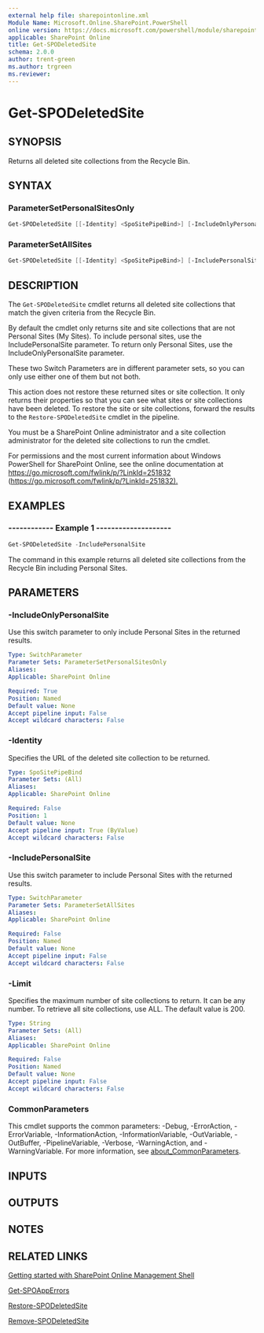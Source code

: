 ```yaml
---
external help file: sharepointonline.xml
Module Name: Microsoft.Online.SharePoint.PowerShell
online version: https://docs.microsoft.com/powershell/module/sharepoint-online/get-spodeletedsite
applicable: SharePoint Online
title: Get-SPODeletedSite
schema: 2.0.0
author: trent-green
ms.author: trgreen
ms.reviewer:
---
```


# Get-SPODeletedSite

## SYNOPSIS

Returns all deleted site collections from the Recycle Bin.

## SYNTAX

### ParameterSetPersonalSitesOnly

```powershell
Get-SPODeletedSite [[-Identity] <SpoSitePipeBind>] [-IncludeOnlyPersonalSite] [-Limit <String>] [<CommonParameters>]
```

### ParameterSetAllSites

```powershell
Get-SPODeletedSite [[-Identity] <SpoSitePipeBind>] [-IncludePersonalSite] [-Limit <String>] [<CommonParameters>]
```

## DESCRIPTION

The `Get-SPODeletedSite` cmdlet returns all deleted site collections that match the given criteria from the Recycle Bin.

By default the cmdlet only returns site and site collections that are not Personal Sites (My Sites).
To include personal sites, use the IncludePersonalSite parameter.
To return only Personal Sites, use the IncludeOnlyPersonalSite parameter.

These two Switch Parameters are in different parameter sets, so you can only use either one of them but not both.

This action does not restore these returned sites or site collection.
It only returns their properties so that you can see what sites or site collections have been deleted.
To restore the site or site collections, forward the results to the `Restore-SPODeletedSite` cmdlet in the pipeline.

You must be a SharePoint Online administrator and a site collection administrator for the deleted site collections to run the cmdlet.

For permissions and the most current information about Windows PowerShell for SharePoint Online, see the online documentation at <https://go.microsoft.com/fwlink/p/?LinkId=251832> (<https://go.microsoft.com/fwlink/p/?LinkId=251832).>

## EXAMPLES

### ------------ Example 1 --------------------

```powershell
Get-SPODeletedSite -IncludePersonalSite
```

The command in this example returns all deleted site collections from the Recycle Bin including Personal Sites.

## PARAMETERS

### -IncludeOnlyPersonalSite

Use this switch parameter to only include Personal Sites in the returned results.

```yaml
Type: SwitchParameter
Parameter Sets: ParameterSetPersonalSitesOnly
Aliases:
Applicable: SharePoint Online

Required: True
Position: Named
Default value: None
Accept pipeline input: False
Accept wildcard characters: False
```

### -Identity

Specifies the URL of the deleted site collection to be returned.

```yaml
Type: SpoSitePipeBind
Parameter Sets: (All)
Aliases:
Applicable: SharePoint Online

Required: False
Position: 1
Default value: None
Accept pipeline input: True (ByValue)
Accept wildcard characters: False
```

### -IncludePersonalSite

Use this switch parameter to include Personal Sites with the returned results.

```yaml
Type: SwitchParameter
Parameter Sets: ParameterSetAllSites
Aliases:
Applicable: SharePoint Online

Required: False
Position: Named
Default value: None
Accept pipeline input: False
Accept wildcard characters: False
```

### -Limit

Specifies the maximum number of site collections to return.
It can be any number.
To retrieve all site collections, use ALL.
The default value is 200.

```yaml
Type: String
Parameter Sets: (All)
Aliases:
Applicable: SharePoint Online

Required: False
Position: Named
Default value: None
Accept pipeline input: False
Accept wildcard characters: False
```

### CommonParameters

This cmdlet supports the common parameters: -Debug, -ErrorAction, -ErrorVariable, -InformationAction, -InformationVariable, -OutVariable, -OutBuffer, -PipelineVariable, -Verbose, -WarningAction, and -WarningVariable. For more information, see [about_CommonParameters](https://go.microsoft.com/fwlink/?LinkID=113216).

## INPUTS

## OUTPUTS

## NOTES

## RELATED LINKS

[Getting started with SharePoint Online Management Shell](https://docs.microsoft.com/powershell/sharepoint/sharepoint-online/connect-sharepoint-online?view=sharepoint-ps)

[Get-SPOAppErrors](Get-SPOAppErrors.md)

[Restore-SPODeletedSite](Restore-SPODeletedSite.md)

[Remove-SPODeletedSite](Remove-SPODeletedSite.md)
